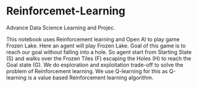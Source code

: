# Reinforcemet-Learning
Advance Data Science Learning and Projec.

This notebook uses Reinforcement learning and Open AI to play game Frozen Lake. Here an agent will play Frozen Lake. Goal of this game is to reach our goal without falling into a hole. So agent start from Starting State (S) and walks over the Frozen Tiles (F) escaping the Holes (H) to reach the Goal state (G). We do exploration and exploitation trade-off to solve the problem of Reinforcement learning. We use Q-learning for this as Q-learning is a value based Reinforcement learning algorithm.
